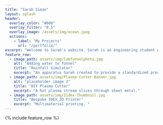 ```yaml
---
title: "Sarah Siman"
layout: splash
header:
  overlay_color: "#000"
  overlay_filter: "0.5"
  overlay_image: /assets/img/ocean.jpeg
  actions:
    - label: "My Projects"
      url: "/portfolio/"
excerpt: "Welcome to Sarah's website. Sarah is an engineering student with a wide variety of passions and interests, evidenced by her unique array of projects."
feature_row:
  - image_path: assets/img/labfunnelphoto.jpg
    alt: "Adding water to funnel"
    title: "Rainfall Simulator"
    excerpt: "An apparatus Sarah created to provide a standardized process in her research project."
  - image_path: assets/img/Plasma-Cutter-Banner.jpg
    alt: "placeholder image 2"
    title: "DIY Plasma Cutter"
    excerpt: "A hot plasma stream slices through sheet metal."
  - image_path: assets/img/Zidex-Thumbnail.jpg
    title: "Bespoke IDEX 3D Printer"
    excerpt: "Multimaterial printing. "
---
```


{% include feature_row %}

